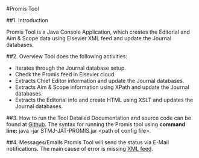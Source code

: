#Promis Tool

##1. Introduction

Promis Tool is a Java Console Application, which creates the Editorial and Aim & Scope data using Elsevier XML feed and update the Journal databases. 


##2. Overview
Tool does the following activities:

- Iterates through the Journal database setup.
- Check the Promis feed in Elsevier cloud.
- Extracts Chief Editor information and update the Journal databases.
- Extracts Aim & Scope information using XPath and update the Journal databases.
- Extracts the Editorial info and create HTML using XSLT and updates the Journal databases.


##3. How to run the Tool
Detailed Documentation and source code can be found at <a href="https://github.com/ElsevierTechnologyServices/STMJ-JAT-PROMIS">Github</a>.
The syntax for running the Promis tool using **command line:** java -jar STMJ-JAT-PROMIS.jar &lt;path of config file&gt;.

##4. Messages/Emails
Promis Tool will send the status via E-Mail notifications. The main cause of error is missing <a href="http://www.elsevier.com/xml_store">XML feed</a>. 





